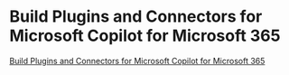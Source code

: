 # Build Plugins and Connectors for Microsoft Copilot for Microsoft 365

[Build Plugins and Connectors for Microsoft Copilot for Microsoft 365](https://learn.microsoft.com/en-us/training/paths/build-plugins-connectors-microsoft-copilot-microsoft-365/)